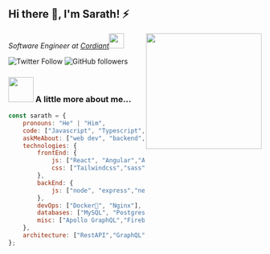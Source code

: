 <h2>Hi there 👋, I'm Sarath! ⚡️</h2>
<img align='right' src="https://media.giphy.com/media/M9gbBd9nbDrOTu1Mqx/giphy.gif" width="230">
<p><em>Software Engineer at <a href="https://www.cordiant.com/">Cordiant</a><img src="https://media.giphy.com/media/WUlplcMpOCEmTGBtBW/giphy.gif" width="30"> 
</em></p>

![Twitter Follow](https://img.shields.io/twitter/follow/sarathtvmala?label=Follow)
![GitHub followers](https://img.shields.io/github/followers/saratonite?label=Follow&style=social)

### <img src="https://media.giphy.com/media/VgCDAzcKvsR6OM0uWg/giphy.gif" width="50"> A little more about me...  

```javascript
const sarath = {
    pronouns: "He" | "Him",
    code: ["Javascript", "Typescript", "Bash"],
    askMeAbout: ["web dev", "backend","frontend", "Info Sec],
    technologies: {
        frontEnd: {
            js: ["React", "Angular","Angular 1.x","Vanilla Javascript"],
            css: ["Tailwindcss","sass","less"]
        },
        backEnd: {
            js: ["node", "express","nextjs"],
        },
        devOps: ["Docker🐳", "Nginx"],
        databases: ["MySQL", "Postgres", "mongo","sqlite"],
        misc: ["Apollo GraphQL","Firebase", "Socket.IO"]
    },
    architecture: ["RestAPI","GraphQL"]
};
```

<!--
**saratonite/saratonite** is a ✨ _special_ ✨ repository because its `README.md` (this file) appears on your GitHub profile.

Here are some ideas to get you started:

- 🔭 I’m currently working on ...
- 🌱 I’m currently learning ...
- 👯 I’m looking to collaborate on ...
- 🤔 I’m looking for help with ...
- 💬 Ask me about ...
- 📫 How to reach me: ...
- 😄 Pronouns: ...
- ⚡ Fun fact: ...
-->
